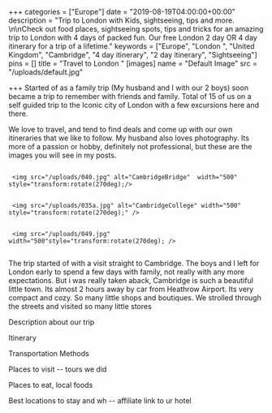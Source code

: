 +++
categories = ["Europe"]
date = "2019-08-19T04:00:00+00:00"
description = "Trip to London with Kids, sightseeing, tips and more. \n\nCheck out food places, sightseeing spots, tips and tricks for an amazing trip to London with 4 days of packed fun. Our free London 2 day OR 4 day itinerary for a trip of a lifetime."
keywords = ["Europe", "London ", "United Kingdom", "Cambridge", "4 day itinerary", "2 day itinerary", "Sightseeing"]
pins = []
title = "Travel to London "
[images]
name = "Default Image"
src = "/uploads/default.jpg"

+++
Started of as a family trip (My husband and I with our 2 boys) soon became a trip to remember with friends and family. Total of 15 of us on a self guided trip to the Iconic city of London with a few excursions here and there.

We love to travel, and tend to find deals and come up with our own itineraries that we like to follow. My husband also loves photography. Its more of a passion or hobby, definitely not professional, but these are the images you will see in my posts.

<div class="row">  
<div class="column">

     <img src="/uploads/040.jpg" alt="CambridgeBridge"  width="500" style="transform:rotate(270deg);/>

</div>  
<div class="column">

     <img src="/uploads/035a.jpg" alt="CambridgeCollege" width="500" style="transform:rotate(270deg);" />

</div>

<div class="column">

     <img src="/uploads/049.jpg" width="500"style="transform:rotate(270deg); />

</div>

</div>

</div>

The trip started of with a visit straight to Cambridge. The boys and I left for London early to spend a few days with family, not really with any more expectations. But i was really taken aback, Cambridge is such a beautiful little town. Its almost 2 hours away by car from Heathrow Airport. Its very compact and cozy. So many little shops and boutiques. We strolled through the streets and visited so many little stores

Description about our trip

Itinerary

Transportation Methods

Places to visit
\-- tours we did

Places to eat, local foods

Best locations to stay and wh -- affiliate link to ur hotel